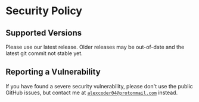 
# Security Policy

## Supported Versions

Please use our latest release. Older releases may be out-of-date and the latest git commit not stable yet.

## Reporting a Vulnerability

If you have found a severe security vulnerability, please don't use the public GitHub issues, but contact me at [`alexcoder04@protonmail.com`](mailto:alexcoder04@protonmail.com?subject=iserv2go-security-vulnerability) instead.
